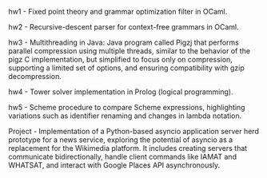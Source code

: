 hw1 - Fixed point theory and grammar optimization filter in OCaml.

hw2 - Recursive-descent parser for context-free grammars in OCaml.

hw3 - Multithreading in Java: Java program called Pigzj that performs parallel compression using multiple threads, similar to the behavior of the pigz C implementation, but simplified to focus only on compression, supporting a limited set of options, and ensuring compatibility with gzip decompression.

hw4 - Tower solver implementation in Prolog (logical programming).

hw5 - Scheme procedure to compare Scheme expressions, highlighting variations such as identifier renaming and changes in lambda notation.

Project - Implementation of a Python-based asyncio application server herd prototype for a news service, exploring the potential of asyncio as a replacement for the Wikimedia platform. It includes creating servers that communicate bidirectionally, handle client commands like IAMAT and WHATSAT, and interact with Google Places API asynchronously.
